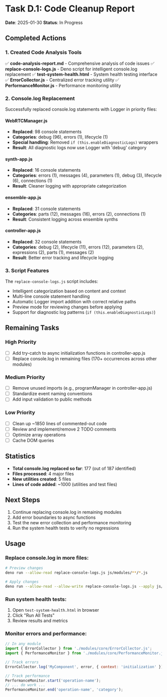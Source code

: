 # Task D.1: Code Cleanup Report

**Date**: 2025-01-30
**Status**: In Progress

## Completed Actions

### 1. Created Code Analysis Tools
✅ **code-analysis-report.md** - Comprehensive analysis of code issues
✅ **replace-console-logs.js** - Deno script for intelligent console.log replacement
✅ **test-system-health.html** - System health testing interface
✅ **ErrorCollector.js** - Centralized error tracking utility
✅ **PerformanceMonitor.js** - Performance monitoring utility

### 2. Console.log Replacement
Successfully replaced console.log statements with Logger in priority files:

#### WebRTCManager.js
- **Replaced**: 98 console statements
- **Categories**: debug (96), errors (1), lifecycle (1)
- **Special handling**: Removed `if (this.enableDiagnosticLogs)` wrappers
- **Result**: All diagnostic logs now use Logger with 'debug' category

#### synth-app.js
- **Replaced**: 16 console statements
- **Categories**: errors (1), messages (4), parameters (1), debug (3), lifecycle (6), connections (1)
- **Result**: Cleaner logging with appropriate categorization

#### ensemble-app.js
- **Replaced**: 31 console statements
- **Categories**: parts (12), messages (16), errors (2), connections (1)
- **Result**: Consistent logging across ensemble synths

#### controller-app.js
- **Replaced**: 32 console statements
- **Categories**: debug (2), lifecycle (11), errors (12), parameters (2), expressions (2), parts (1), messages (2)
- **Result**: Better error tracking and lifecycle logging

### 3. Script Features
The `replace-console-logs.js` script includes:
- Intelligent categorization based on content and context
- Multi-line console statement handling
- Automatic Logger import addition with correct relative paths
- Preview mode for reviewing changes before applying
- Support for diagnostic log patterns (`if (this.enableDiagnosticLogs)`)

## Remaining Tasks

### High Priority
- [ ] Add try-catch to async initialization functions in controller-app.js
- [ ] Replace console.log in remaining files (170+ occurrences across other modules)

### Medium Priority
- [ ] Remove unused imports (e.g., programManager in controller-app.js)
- [ ] Standardize event naming conventions
- [ ] Add input validation to public methods

### Low Priority
- [ ] Clean up ~1850 lines of commented-out code
- [ ] Review and implement/remove 2 TODO comments
- [ ] Optimize array operations
- [ ] Cache DOM queries

## Statistics
- **Total console.log replaced so far**: 177 (out of 187 identified)
- **Files processed**: 4 major files
- **New utilities created**: 5 files
- **Lines of code added**: ~1000 (utilities and test files)

## Next Steps
1. Continue replacing console.log in remaining modules
2. Add error boundaries to async functions
3. Test the new error collection and performance monitoring
4. Run the system health tests to verify no regressions

## Usage

### Replace console.log in more files:
```bash
# Preview changes
deno run --allow-read replace-console-logs.js js/modules/**/*.js

# Apply changes
deno run --allow-read --allow-write replace-console-logs.js --apply js/modules/**/*.js
```

### Run system health tests:
1. Open `test-system-health.html` in browser
2. Click "Run All Tests"
3. Review results and metrics

### Monitor errors and performance:
```javascript
// In any module
import { ErrorCollector } from './modules/core/ErrorCollector.js';
import { PerformanceMonitor } from './modules/core/PerformanceMonitor.js';

// Track errors
ErrorCollector.log('MyComponent', error, { context: 'initialization' });

// Track performance
PerformanceMonitor.start('operation-name');
// ... do work ...
PerformanceMonitor.end('operation-name', 'category');
```